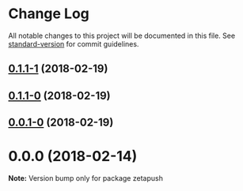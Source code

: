 # Change Log

All notable changes to this project will be documented in this file. See [standard-version](https://github.com/conventional-changelog/standard-version) for commit guidelines.

<a name="0.1.1-1"></a>
## [0.1.1-1](https://github.com/zetapush/zetapush/compare/v0.1.1-0...v0.1.1-1) (2018-02-19)



<a name="0.1.1-0"></a>
## [0.1.1-0](https://github.com/zetapush/zetapush/compare/v0.0.1-0...v0.1.1-0) (2018-02-19)



<a name="0.0.1-0"></a>
## [0.0.1-0](https://github.com/zetapush/zetapush/compare/v0.1.0...v0.0.1-0) (2018-02-19)



<a name="0.0.0"></a>
# 0.0.0 (2018-02-14)




**Note:** Version bump only for package zetapush
